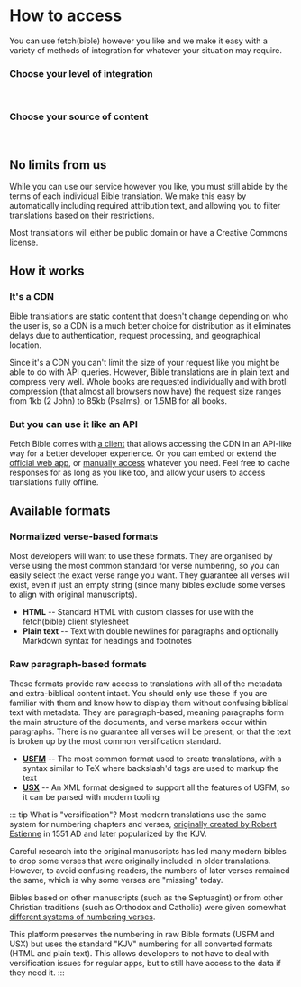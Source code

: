 
# How to access

You can use fetch(bible) however you like and we make it easy with a variety of methods of integration for whatever your situation may require.

### Choose your level of integration
<p>
    <VPButton href='/access/app/' text="UI" theme='alt'></VPButton>
    &nbsp;
    <VPButton href='/access/client/' text="API" theme='alt'></VPButton>
    &nbsp;
    <VPButton href='/access/manual/' text="Manual" theme='alt'></VPButton>
</p>


### Choose your source of content
<p>
    <VPButton href='/access/collections/' text="Official" theme='alt'></VPButton>
    &nbsp;
    <VPButton href='/access/collections/' text="Custom" theme='alt'></VPButton>
</p>


## No limits from us
While you can use our service however you like, you must still abide by the terms of each individual Bible translation. We make this easy by automatically including required attribution text, and allowing you to filter translations based on their restrictions.

Most translations will either be public domain or have a Creative Commons license.

## How it works

### It's a CDN
Bible translations are static content that doesn't change depending on who the user is, so a CDN is a much better choice for distribution as it eliminates delays due to authentication, request processing, and geographical location.

Since it's a CDN you can't limit the size of your request like you might be able to do with API queries. However, Bible translations are in plain text and compress very well. Whole books are requested individually and with brotli compression (that almost all browsers now have) the request size ranges from 1kb (2 John) to 85kb (Psalms), or 1.5MB for all books.

### But you can use it like an API
Fetch Bible comes with [a client](/access/client/) that allows accessing the CDN in an API-like way for a better developer experience. Or you can embed or extend the [official web app](/access/app/), or [manually access](/access/manual/) whatever you need. Feel free to cache responses for as long as you like too, and allow your users to access translations fully offline.


## Available formats

### Normalized verse-based formats

Most developers will want to use these formats. They are organised by verse using the most common standard for verse numbering, so you can easily select the exact verse range you want. They guarantee all verses will exist, even if just an empty string (since many bibles exclude some verses to align with original manuscripts).

 * __HTML__ -- Standard HTML with custom classes for use with the fetch(bible) client stylesheet
 * __Plain text__ -- Text with double newlines for paragraphs and optionally Markdown syntax for headings and footnotes


### Raw paragraph-based formats

These formats provide raw access to translations with all of the metadata and extra-biblical content intact. You should only use these if you are familiar with them and know how to display them without confusing biblical text with metadata. They are paragraph-based, meaning paragraphs form the main structure of the documents, and verse markers occur within paragraphs. There is no guarantee all verses will be present, or that the text is broken up by the most common versification standard.

 * __[USFM](https://ubsicap.github.io/usfm/)__ -- The most common format used to create translations, with a syntax similar to TeX where backslash'd tags are used to markup the text
 * __[USX](https://ubsicap.github.io/usx/)__ -- An XML format designed to support all the features of USFM, so it can be parsed with modern tooling


::: tip What is "versification"?
Most modern translations use the same system for numbering chapters and verses, [originally created by Robert Estienne](https://en.wikipedia.org/wiki/Chapters_and_verses_of_the_Bible#Verses) in 1551 AD and later popularized by the KJV.

Careful research into the original manuscripts has led many modern bibles to drop some verses that were originally included in older translations. However, to avoid confusing readers, the numbers of later verses remained the same, which is why some verses are "missing" today.

Bibles based on other manuscripts (such as the Septuagint) or from other Christian traditions (such as Orthodox and Catholic) were given somewhat [different systems of numbering verses](https://github.com/Copenhagen-Alliance/versification-specification/tree/master/versification-mappings/standard-mappings).

This platform preserves the numbering in raw Bible formats (USFM and USX) but uses the standard "KJV" numbering for all converted formats (HTML and plain text). This allows developers to not have to deal with versification issues for regular apps, but to still have access to the data if they need it.
:::
